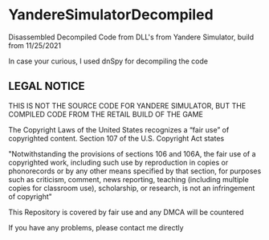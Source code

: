 # YandereSimulatorDecompiled
Disassembled Decompiled Code from DLL's from Yandere Simulator, build from 11/25/2021

In case your curious, I used dnSpy for decompiling the code

## LEGAL NOTICE

THIS IS NOT THE SOURCE CODE FOR YANDERE SIMULATOR, BUT THE COMPILED CODE FROM THE RETAIL BUILD OF THE GAME

The Copyright Laws of the United States recognizes a “fair use” of copyrighted content. Section 107 of the U.S. Copyright Act states

"Notwithstanding the provisions of sections 106 and 106A, the fair use of a copyrighted work, including such use by reproduction in copies or phonorecords or by any other means specified by that section, for purposes such as criticism, comment, news reporting, teaching (including multiple copies for classroom use), scholarship, or research, is not an infringement of copyright"

This Repository is covered by fair use and any DMCA will be countered

If you have any problems, please contact me directly
